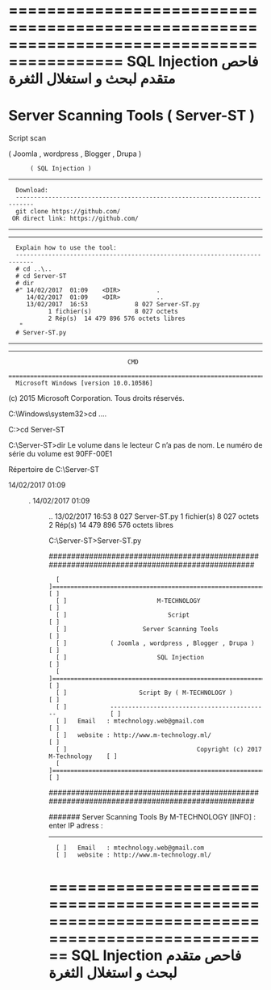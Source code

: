 ==========================================================================================
               SQL Injection فاحص متقدم لبحث و استغلال الثغرة  
==========================================================================================
# Server Scanning Tools ( Server-ST )

Script scan 

( Joomla , wordpress , Blogger , Drupa )

          ( SQL Injection )
          
*****************************************************************************************
      Download:   
      ---------------------------------------------------------------------------
      git clone https://github.com/ 
     OR direct link: https://github.com/
*****************************************************************************************


*****************************************************************************************
      Explain how to use the tool:   
      ---------------------------------------------------------------------------
      # cd ..\..
      # cd Server-ST
      # dir
      #" 14/02/2017  01:09    <DIR>          .
         14/02/2017  01:09    <DIR>          ..
         13/02/2017  16:53             8 027 Server-ST.py
               1 fichier(s)            8 027 octets
               2 Rép(s)  14 479 896 576 octets libres 
       "
      # Server-ST.py
*****************************************************************************************


*****************************************************************************************
                                     CMD
      =======================================================================
      Microsoft Windows [version 10.0.10586]
(c) 2015 Microsoft Corporation. Tous droits réservés.

C:\Windows\system32>cd ..\..

C:\>cd Server-ST

C:\Server-ST>dir
 Le volume dans le lecteur C n’a pas de nom.
 Le numéro de série du volume est 90FF-00E1

 Répertoire de C:\Server-ST

14/02/2017  01:09    <DIR>          .
14/02/2017  01:09    <DIR>          ..
13/02/2017  16:53             8 027 Server-ST.py
               1 fichier(s)            8 027 octets
               2 Rép(s)  14 479 896 576 octets libres

C:\Server-ST>Server-ST.py

#############################################################################################

      [ ]=======================================================================[ ]
      [ ]                         M-TECHNOLOGY                                  [ ]
      [ ]                            Script                                     [ ]
      [ ]                     Server Scanning Tools                             [ ]
      [ ]            ( Joomla , wordpress , Blogger , Drupa )                   [ ]
      [ ]                         SQL Injection                                 [ ]
      [ ]=======================================================================[ ]
      [ ]                    Script By ( M-TECHNOLOGY )                         [ ]
      [ ]            --------------------------------------------               [ ]
      [ ]   Email   : mtechnology.web@gmail.com                                 [ ]
      [ ]   website : http://www.m-technology.ml/                               [ ]
      [ ]                                    Copyright (c) 2017 M-Technology    [ ]
      [ ]=======================================================================[ ]

#############################################################################################


#######    Server Scanning Tools By M-TECHNOLOGY
[INFO] : enter IP adress  :

*****************************************************************************************

      [ ]   Email   : mtechnology.web@gmail.com                                 
      [ ]   website : http://www.m-technology.ml/ 
==========================================================================================
               SQL Injection فاحص متقدم لبحث و استغلال الثغرة  
==========================================================================================
